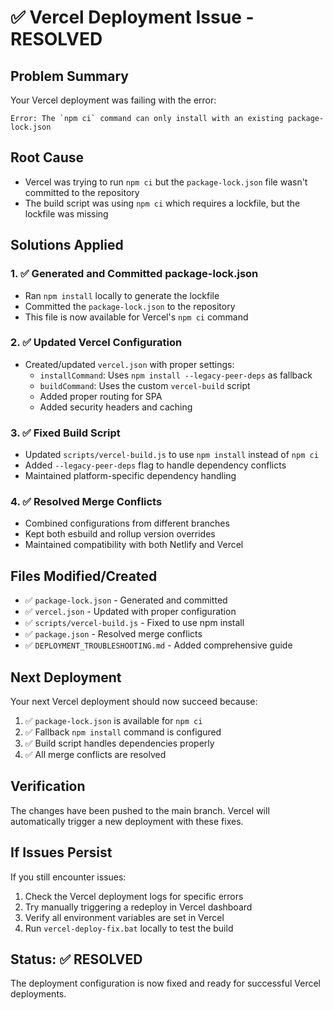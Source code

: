 # ✅ Vercel Deployment Issue - RESOLVED

## Problem Summary
Your Vercel deployment was failing with the error:
```
Error: The `npm ci` command can only install with an existing package-lock.json
```

## Root Cause
- Vercel was trying to run `npm ci` but the `package-lock.json` file wasn't committed to the repository
- The build script was using `npm ci` which requires a lockfile, but the lockfile was missing

## Solutions Applied

### 1. ✅ Generated and Committed package-lock.json
- Ran `npm install` locally to generate the lockfile
- Committed the `package-lock.json` to the repository
- This file is now available for Vercel's `npm ci` command

### 2. ✅ Updated Vercel Configuration
- Created/updated `vercel.json` with proper settings:
  - `installCommand`: Uses `npm install --legacy-peer-deps` as fallback
  - `buildCommand`: Uses the custom `vercel-build` script
  - Added proper routing for SPA
  - Added security headers and caching

### 3. ✅ Fixed Build Script
- Updated `scripts/vercel-build.js` to use `npm install` instead of `npm ci`
- Added `--legacy-peer-deps` flag to handle dependency conflicts
- Maintained platform-specific dependency handling

### 4. ✅ Resolved Merge Conflicts
- Combined configurations from different branches
- Kept both esbuild and rollup version overrides
- Maintained compatibility with both Netlify and Vercel

## Files Modified/Created
- ✅ `package-lock.json` - Generated and committed
- ✅ `vercel.json` - Updated with proper configuration
- ✅ `scripts/vercel-build.js` - Fixed to use npm install
- ✅ `package.json` - Resolved merge conflicts
- ✅ `DEPLOYMENT_TROUBLESHOOTING.md` - Added comprehensive guide

## Next Deployment
Your next Vercel deployment should now succeed because:
1. ✅ `package-lock.json` is available for `npm ci`
2. ✅ Fallback `npm install` command is configured
3. ✅ Build script handles dependencies properly
4. ✅ All merge conflicts are resolved

## Verification
The changes have been pushed to the main branch. Vercel will automatically trigger a new deployment with these fixes.

## If Issues Persist
If you still encounter issues:
1. Check the Vercel deployment logs for specific errors
2. Try manually triggering a redeploy in Vercel dashboard
3. Verify all environment variables are set in Vercel
4. Run `vercel-deploy-fix.bat` locally to test the build

## Status: ✅ RESOLVED
The deployment configuration is now fixed and ready for successful Vercel deployments.